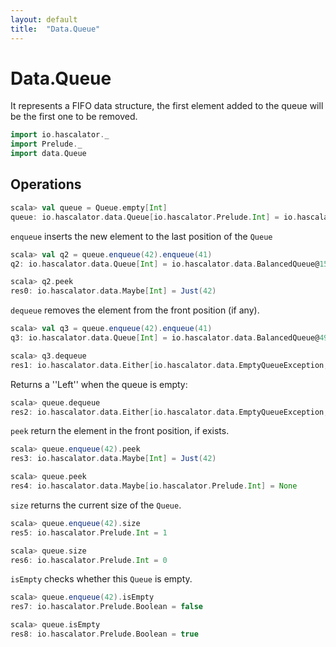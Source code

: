 ```yaml
---
layout: default
title:  "Data.Queue"
---
```


# Data.Queue

It represents a FIFO data structure, the first element added to the queue will be the first one to be removed.

```scala
import io.hascalator._
import Prelude._
import data.Queue
```

## Operations

```scala
scala> val queue = Queue.empty[Int]
queue: io.hascalator.data.Queue[io.hascalator.Prelude.Int] = io.hascalator.data.BalancedQueue@68e06296
```

`enqueue` inserts the new element to the last position of the `Queue`

```scala
scala> val q2 = queue.enqueue(42).enqueue(41)
q2: io.hascalator.data.Queue[Int] = io.hascalator.data.BalancedQueue@15ff8008

scala> q2.peek
res0: io.hascalator.data.Maybe[Int] = Just(42)
```

`dequeue` removes the element from the front position (if any).

```scala
scala> val q3 = queue.enqueue(42).enqueue(41)
q3: io.hascalator.data.Queue[Int] = io.hascalator.data.BalancedQueue@49c283ac

scala> q3.dequeue
res1: io.hascalator.data.Either[io.hascalator.data.EmptyQueueException,(Int, io.hascalator.data.Queue[Int])] = Right((42,io.hascalator.data.BalancedQueue@319b9007))
```

Returns a ''Left'' when the queue is empty:

```scala
scala> queue.dequeue
res2: io.hascalator.data.Either[io.hascalator.data.EmptyQueueException,(io.hascalator.Prelude.Int, io.hascalator.data.Queue[io.hascalator.Prelude.Int])] = Left(io.hascalator.data.BalancedQueue$$anon$1)
```

`peek` return the element in the front position, if exists.

```scala
scala> queue.enqueue(42).peek
res3: io.hascalator.data.Maybe[Int] = Just(42)

scala> queue.peek
res4: io.hascalator.data.Maybe[io.hascalator.Prelude.Int] = None
```

`size` returns the current size of the `Queue`.

```scala
scala> queue.enqueue(42).size
res5: io.hascalator.Prelude.Int = 1

scala> queue.size
res6: io.hascalator.Prelude.Int = 0
```

`isEmpty` checks whether this `Queue` is empty.

```scala
scala> queue.enqueue(42).isEmpty
res7: io.hascalator.Prelude.Boolean = false

scala> queue.isEmpty
res8: io.hascalator.Prelude.Boolean = true
```
